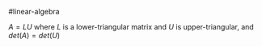 
#linear-algebra 

$A = LU$ where $L$ is a lower-triangular matrix and $U$ is upper-triangular, and $det(A) = det(U)$

